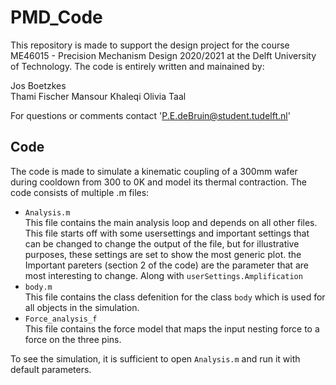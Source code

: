 # PMD_Code
This repository is made to support the design project for the course ME46015 - Precision Mechanism Design 2020/2021 at the Delft University of Technology. 
The code is entirely written and mainained by: 

  Jos Boetzkes  
  Thami Fischer
  Mansour Khaleqi
  Olivia Taal

For questions or comments contact 'P.E.deBruin@student.tudelft.nl'

## Code
  The code is made to simulate a kinematic coupling of a 300mm wafer during cooldown from 300 to 0K and model its thermal contraction.
  The code consists of multiple .m files:
    
  + `Analysis.m`  
  This file contains the main analysis loop and depends on all other files. This file starts off with some usersettings and important settings that can be changed to change the 
  output of the file, but for illustrative purposes, these settings are set to show the most generic plot. the Important pareters (section 2 of the code) are the parameter that
  are most interesting to change. Along with `userSettings.Amplification` 
  + `body.m`  
  This file contains the class defenition for the class `body` which is used for all objects in the simulation. 
  + `Force_analysis_f`  
  This file contains the force model that maps the input nesting force to a force on the three pins. 
  
  To see the simulation, it is sufficient to open `Analysis.m` and run it with default parameters. 
